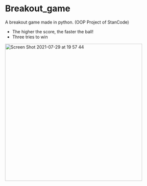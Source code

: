 # Breakout_game
A breakout game made in python. (OOP Project of StanCode) 
- The higher the score, the faster the ball! 
- Three tries to win 

<img width="447" alt="Screen Shot 2021-07-29 at 19 57 44" src="https://user-images.githubusercontent.com/56208363/127593083-0d6e9adc-3f94-41c9-947e-6ed66759720e.png">
